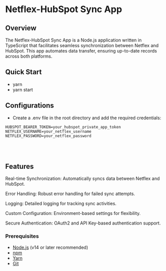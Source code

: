 # Netflex-HubSpot Sync App

## Overview

The Netflex-HubSpot Sync App is a Node.js application written in TypeScript that facilitates seamless synchronization between Netflex and HubSpot. This app automates data transfer, ensuring up-to-date records across both platforms.

## Quick Start

- yarn 
- yarn start

## Configurations

- Create a .env file in the root directory and add the required credentials:

```
HUBSPOT_BEARER_TOKEN=your_hubspot_private_app_token
NETFLEX_USERNAME=your_netflex_username
NETFLEX_PASSWORD=your_netflex_password
```

<br /><br />

## Features

Real-time Synchronization: Automatically syncs data between Netflex and HubSpot.

Error Handling: Robust error handling for failed sync attempts.

Logging: Detailed logging for tracking sync activities.

Custom Configuration: Environment-based settings for flexibility.

Secure Authentication: OAuth2 and API Key-based authentication support.

### Prerequisites
- [Node.js](https://nodejs.org/) (v14 or later recommended)
- [npm](https://www.npmjs.com/)
- [Yarn](https://yarnpkg.com/)
- [Git](https://git-scm.com/)
